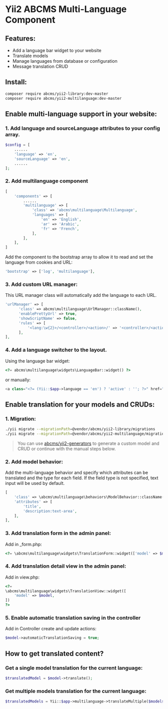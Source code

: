 # Yii2 ABCMS Multi-Language Component

## Features:
* Add a language bar widget to your website
* Translate models
* Manage languages from database or configuration
* Message translation CRUD

## Install:
```bash
composer require abcms/yii2-library:dev-master
composer require abcms/yii2-multilanguage:dev-master
```

## Enable multi-language support in your website:

### 1. Add language and sourceLanguage attributes to your config array.
```php
$config = [
    ......
    'language' => 'en',
    'sourceLanguage' => 'en',
    ......
];
```

### 2. Add multilanguage component
```php
[
    'components' => [
        ......
        'multilanguage' => [
            'class' => 'abcms\multilanguage\Multilanguage',
            'languages' => [
                'en' => 'English',
                'ar' => 'Arabic',
                'fr' => 'French',
            ],
        ],
    ],
]
```

Add the component to the bootstrap array to allow it to read and set the language from cookies and URL: 
```php
'bootstrap' => ['log', 'multilanguage'],
```

### 3. Add custom URL manager:
This URL manager class will automatically add the language to each URL.
```php
'urlManager' => [
      'class' => abcms\multilanguage\UrlManager::className(),
      'enablePrettyUrl' => true,
      'showScriptName' => false,
      'rules' => [
          '<lang:\w{2}>/<controller>/<action>/' => '<controller>/<action>',
      ],
],
```

### 4. Add a language switcher to the layout.
Using the language bar widget:
```php
<?= abcms\multilanguage\widgets\LanguageBar::widget() ?>
```
or manually:
```php
<a class="<?= (Yii::$app->language == 'en') ? 'active' : ''; ?>" href="<?= Url::current(['lang' => 'en']) ?>">En</a>
```

## Enable translation for your models and CRUDs:

### 1. Migration:
```bash
./yii migrate --migrationPath=@vendor/abcms/yii2-library/migrations
./yii migrate --migrationPath=@vendor/abcms/yii2-multilanguage/migrations
```

> You can use [abcms/yii2-generators](https://github.com/dsoft/yii2-abcms-generators) to generate a custom model and CRUD or continue with the manual steps below.

### 2. Add model behavior:
Add the multi-language behavior and specify which attributes can be translated and the type for each field. If the field type is not specified, text input will be used by default.

```php
[
    'class' => \abcms\multilanguage\behaviors\ModelBehavior::className(),
    'attributes' => [
        'title',
        'description:text-area',
    ],
],
```

### 3. Add translation form in the admin panel:
Add in _form.php:
```php
<?= \abcms\multilanguage\widgets\TranslationForm::widget(['model' => $model, 'form' => $form]) ?>
```

### 4. Add translation detail view in the admin panel:
Add in view.php:
```php
<?=
\abcms\multilanguage\widgets\TranslationView::widget([
    'model' => $model,
])
?>
```

### 5. Enable automatic translation saving in the controller
Add in Controller create and update actions:
```php
$model->automaticTranslationSaving = true;
```

## How to get translated content?

### Get a single model translation for the current language:
```php
$translatedModel = $model->translate();
```

### Get multiple models translation for the current language:
```php
$translatedModels = Yii::$app->multilanguage->translateMultiple($models);
```

